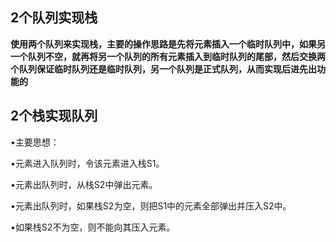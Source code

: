 ## 2个队列实现栈

**使用两个队列来实现栈，主要的操作思路是先将元素插入一个临时队列中，如果另一个队列不空，就再将另一个队列的所有元素插入到临时队列的尾部，然后交换两个队列保证临时队列还是临时队列，另一个队列是正式队列，从而实现后进先出功能的**

## 2个栈实现队列

•主要思想：

•元素进入队列时，令该元素进入栈S1。 

•元素出队列时，从栈S2中弹出元素。 

•元素出队列时，如果栈S2为空，则把S1中的元素全部弹出并压入S2中。

•如果栈S2不为空，则不能向其压入元素。 
